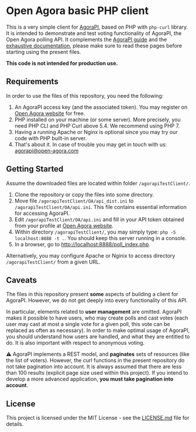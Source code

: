 # Open Agora basic PHP client

This is a very simple client for [AgoraPI](https://www.open-agora.com/en/products/api), based on PHP with `php-curl` library.
It is intended to demonstrate and test voting functionality of AgoraPI, the Open Agora polling API.
It complements the [AgoraPI guide](https://www.open-agora.com/en/products/api-guide) and the [exhaustive documentation](https://api.open-agora.com/docs), please make sure to read these pages before starting using the present files.

**This code is not intended for production use.**

## Requirements

In order to use the files of this repository, you need the following:

1. An AgoraPI access key (and the associated token). You may register on [Open Agora website](https://www.open-agora.com/en/products/api#register) for free.
1. PHP installed on your machine (or some server). More precisely, you need PHP CLI and PHP Curl above 5.4. We recommend using PHP 7.
1. Having a running Apache or Nginx is optional since you may try our code with PHP built-in server.
1. That's about it. In case of trouble you may get in touch with us: agorapi@open-agora.com

## Getting Started

Assume the downloaded files are located within folder `/agorapiTestClient/`.

1. Clone the repository or copy the files into some directory.
1. Move file `/agorapiTestClient/OA/api_dist.ini` to `/agorapiTestClient/OA/api.ini`. This file contains essential information for accessing AgoraPI.
1. Edit `/agorapiTestClient/OA/api.ini` and fill in your API token obtained from your profile at [Open Agora website](https://www.open-agora.com/user/keys).
1. Within directory `/agorapiTestClient/`, you may simply type: `php -S localhost:8888 -t .`. You should keep this server running in a console.
1. In a browser, go to [http://localhost:8888/poll_index.php](http://localhost:8888/poll_index.php).

Alternatively, you may configure Apache or Nginix to access directory `/agorapiTestClient/` from a given URL.

## Caveats

The files in this repository present **some** aspects of building a client for AgoraPI. However, we do not get deeply into every functionality of this API.

In particular, elements related to **user management** are omitted.
AgoraPI makes it possible to have users, who may create polls and cast votes (each user may cast at most a single vote for a given poll, this vote can be replaced as often as necessary).
In order to make optimal usage of AgoraPI, you should understand how users are handled, and what they are entitled to do.
It is also important with respect to anonymous voting.

:warning: AgoraPI implements a REST model, and **paginates** sets of resources (like the list of voters).
However, the curl functions in the present repository do not take pagination into account.
It is always assumed that there are less than 100 results (explicit page size used within this project).
If you intend to develop a more advanced application, **you must take pagination into account**.

## License

This project is licensed under the MIT License - see the [LICENSE.md](LICENSE.md) file for details.
